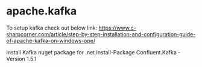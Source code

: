 # apache.kafka
To setup kafka check out below link:
https://www.c-sharpcorner.com/article/step-by-step-installation-and-configuration-guide-of-apache-kafka-on-windows-ope/

Install Kafka nuget package for .net
Install-Package Confluent.Kafka -Version 1.5.1
